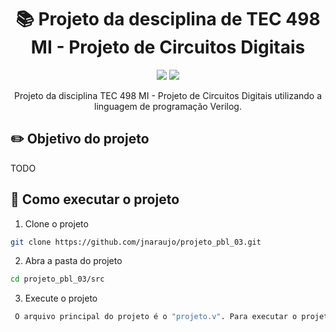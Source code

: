 <div align="center" >
  <h1>📚 Projeto da desciplina de TEC 498 MI - Projeto de Circuitos Digitais</h1>
</div>

<p align="center">
  <img src="https://img.shields.io/badge/verilog-22272E?&style=for-the-badge&logoColor=65BFE7">
  <img src="https://img.shields.io/badge/circuitos logicos-22272E?&style=for-the-badge&logoColor=65BFE7">
</p>

<p align="center">
Projeto da disciplina TEC 498 MI - Projeto de Circuitos Digitais utilizando a linguagem de programação Verilog.</br>
</p>

## ✏️ Objetivo do projeto

<p>
  TODO
</p>

## 🚀 Como executar o projeto

1. Clone o projeto

```sh
git clone https://github.com/jnaraujo/projeto_pbl_03.git
```

2. Abra a pasta do projeto

```sh
cd projeto_pbl_03/src
```

3. Execute o projeto

```sh
 O arquivo principal do projeto é o "projeto.v". Para executar o projeto, basta abrir o arquivo no software Quartus Prime e executar.
```
